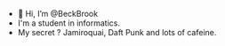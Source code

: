 - 👋 Hi, I’m @BeckBrook
- I'm a student in informatics. 
- My secret ? Jamiroquai, Daft Punk and lots of cafeine.
<!---
BeckBrook/BeckBrook is a ✨ special ✨ repository because its `README.md` (this file) appears on your GitHub profile.
You can click the Preview link to take a look at your changes.
--->
